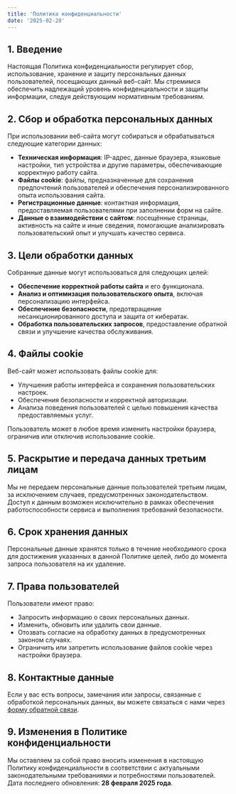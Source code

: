```yaml
---
title: 'Политика конфиденциальности'
date: '2025-02-28'
---
```


## **1. Введение**

Настоящая Политика конфиденциальности регулирует сбор, использование, хранение и защиту персональных данных пользователей, посещающих данный веб-сайт. Мы стремимся обеспечить надлежащий уровень конфиденциальности и защиты информации, следуя действующим нормативным требованиям.

## **2. Сбор и обработка персональных данных**

При использовании веб-сайта могут собираться и обрабатываться следующие категории данных:

-   **Техническая информация**: IP-адрес, данные браузера, языковые настройки, тип устройства и другие параметры, обеспечивающие корректную работу сайта.
-   **Файлы cookie**: файлы, предназначенные для сохранения предпочтений пользователей и обеспечения персонализированного опыта использования сайта.
-   **Регистрационные данные**: контактная информация, предоставляемая пользователями при заполнении форм на сайте.
-   **Данные о взаимодействии с сайтом**: посещённые страницы, активность на сайте и иные сведения, помогающие анализировать пользовательский опыт и улучшать качество сервиса.

## **3. Цели обработки данных**

Собранные данные могут использоваться для следующих целей:

-   **Обеспечение корректной работы сайта** и его функционала.
-   **Анализ и оптимизация пользовательского опыта**, включая персонализацию интерфейса.
-   **Обеспечение безопасности**, предотвращение несанкционированного доступа и защита от кибератак.
-   **Обработка пользовательских запросов**, предоставление обратной связи и улучшение качества обслуживания.

## **4. Файлы cookie**

Веб-сайт может использовать файлы cookie для:

-   Улучшения работы интерфейса и сохранения пользовательских настроек.
-   Обеспечения безопасности и корректной авторизации.
-   Анализа поведения пользователей с целью повышения качества предоставляемых услуг.

Пользователь может в любое время изменить настройки браузера, ограничив или отключив использование cookie.

## **5. Раскрытие и передача данных третьим лицам**

Мы не передаем персональные данные пользователей третьим лицам, за исключением случаев, предусмотренных законодательством. Доступ к данным возможен исключительно в рамках обеспечения работоспособности сервиса и выполнения требований безопасности.

## **6. Срок хранения данных**

Персональные данные хранятся только в течение необходимого срока для достижения указанных в данной Политике целей, либо до момента запроса пользователя на их удаление.

## **7. Права пользователей**

Пользователи имеют право:

-   Запросить информацию о своих персональных данных.
-   Изменить, обновить или удалить свои данные.
-   Отозвать согласие на обработку данных в предусмотренных законом случаях.
-   Ограничить или запретить использование файлов cookie через настройки браузера.

## **8. Контактные данные**

Если у вас есть вопросы, замечания или запросы, связанные с обработкой персональных данных, вы можете связаться с нами через [форму обратной связи](/contact).

## **9. Изменения в Политике конфиденциальности**

Мы оставляем за собой право вносить изменения в настоящую Политику конфиденциальности в соответствии с актуальными законодательными требованиями и потребностями пользователей. Дата последнего обновления: **28 февраля 2025 года**.
